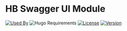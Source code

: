 # HB Swagger UI Module

[![Used By](https://flat.badgen.net/github/dependents-repo/hbstack/swagger-ui?icon=hugo&label=used+by&color=green)](https://github.com/hbstack/swagger-ui/network/dependents)
![Hugo Requirements](https://img.shields.io/badge/dynamic/json?color=important&label=requirements&query=requirements&logo=hugo&style=flat-square&url=https://api.razonyang.com/v1/hugo/modules/github.com/hbstack/swagger-ui)
[![License](https://flat.badgen.net/github/license/hbstack/swagger-ui)](https://github.com/hbstack/swagger-ui/blob/main/LICENSE)
[![Version](https://flat.badgen.net/github/tag/hbstack/swagger-ui)](https://github.com/hbstack/swagger-ui/tags)
